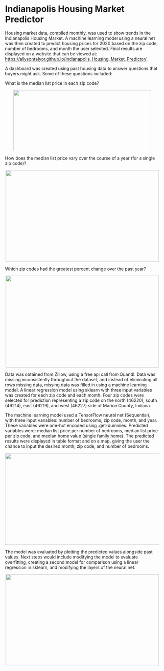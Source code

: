 # Indianapolis Housing Market Predictor

Housing market data, compiled monthly, was used to show trends in the Indianapolis Housing Market.  A machine learning model using a neural net was then created to predict housing prices for 2020 based on the zip code, number of bedrooms, and month the user selected.  Final results are displayed on a website that can be viewed at: https://allysontalyor.github.io/Indianapolis_Housing_Market_Predictor/.

A dashboard was created using past housing data to answer questions that buyers might ask.  Some of these questions included:

What is the median list price in each zip code?
<p align="center">
  <img width="450" height="200" src="https://github.com/allysontalyor/Indianapolis_Housing_Market_Predictor/blob/master/medianListPriceMap.png">
</p>


How does the median list price vary over the course of a year (for a single zip code)?
<p align="center">
  <img width="500" height="300" src="https://github.com/allysontalyor/Indianapolis_Housing_Market_Predictor/blob/master/medianListPriceYear.png">
</p>


Which zip codes had the greatest percent change over the past year?
<p align="center">
  <img width="500" height="300" src="https://github.com/allysontalyor/Indianapolis_Housing_Market_Predictor/blob/master/medianListPriceTopZip.png">
</p>

Data was obtained from Zillow, using a free api call from Quandl.  Data was missing inconsistently throughout the dataset, and instead of eliminating all rows missing data, missing data was filled in using a machine learning model.  A linear regression model using sklearn with three input variables was created for each zip code and each month.  Four zip codes were selected for prediction representing a zip code on the north (46220), south (46214), east (46219), and west (46227) side of Marion County, Indiana.

The machine learning model used a TensorFlow neural net (Sequential), with three input variables: number of bedrooms, zip code, month, and year.  These variables were one-hot encoded using .get-dummies.  Predicted variables were: median list price per number of bedrooms, median list price per zip code, and median home value (single family home).  The predicted results were displayed in table format and on a map, giving the user the chance to input the desired month, zip code, and number of bedrooms.
<p align="center">
  <img width="700" height="300" src="https://github.com/allysontalyor/Indianapolis_Housing_Market_Predictor/blob/master/predictedDisplay.png">
</p>

The model was evaluated by plotting the predicted values alongside past values.  Next steps would include modifying the model to evaluate overfitting, creating a second model for comparison using a linear regression in sklearn, and modifying the layers of the neural net.
<p align="center">
  <img width="500" height="300" src="https://github.com/allysontalyor/Indianapolis_Housing_Market_Predictor/blob/master/evaluationOfModel.png">
</p>
